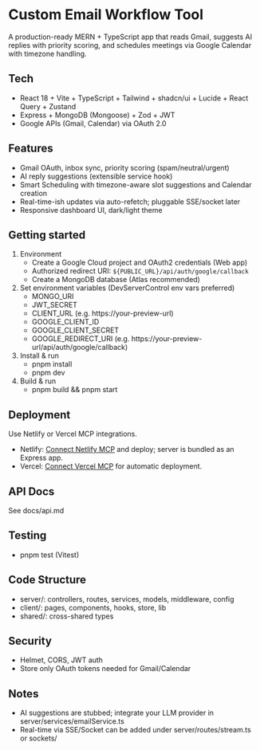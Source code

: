 # Custom Email Workflow Tool

A production-ready MERN + TypeScript app that reads Gmail, suggests AI replies with priority scoring, and schedules meetings via Google Calendar with timezone handling.

## Tech

- React 18 + Vite + TypeScript + Tailwind + shadcn/ui + Lucide + React Query + Zustand
- Express + MongoDB (Mongoose) + Zod + JWT
- Google APIs (Gmail, Calendar) via OAuth 2.0

## Features

- Gmail OAuth, inbox sync, priority scoring (spam/neutral/urgent)
- AI reply suggestions (extensible service hook)
- Smart Scheduling with timezone-aware slot suggestions and Calendar creation
- Real-time-ish updates via auto-refetch; pluggable SSE/socket later
- Responsive dashboard UI, dark/light theme

## Getting started

1. Environment
   - Create a Google Cloud project and OAuth2 credentials (Web app)
   - Authorized redirect URI: `${PUBLIC_URL}/api/auth/google/callback`
   - Create a MongoDB database (Atlas recommended)
2. Set environment variables (DevServerControl env vars preferred)
   - MONGO_URI
   - JWT_SECRET
   - CLIENT_URL (e.g. https://your-preview-url)
   - GOOGLE_CLIENT_ID
   - GOOGLE_CLIENT_SECRET
   - GOOGLE_REDIRECT_URI (e.g. https://your-preview-url/api/auth/google/callback)
3. Install & run
   - pnpm install
   - pnpm dev
4. Build & run
   - pnpm build && pnpm start

## Deployment

Use Netlify or Vercel MCP integrations.

- Netlify: [Connect Netlify MCP](#open-mcp-popover) and deploy; server is bundled as an Express app.
- Vercel: [Connect Vercel MCP](#open-mcp-popover) for automatic deployment.

## API Docs

See docs/api.md

## Testing

- pnpm test (Vitest)

## Code Structure

- server/: controllers, routes, services, models, middleware, config
- client/: pages, components, hooks, store, lib
- shared/: cross-shared types

## Security

- Helmet, CORS, JWT auth
- Store only OAuth tokens needed for Gmail/Calendar

## Notes

- AI suggestions are stubbed; integrate your LLM provider in server/services/emailService.ts
- Real-time via SSE/Socket can be added under server/routes/stream.ts or sockets/
